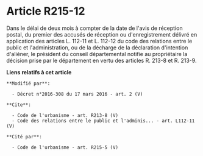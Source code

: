 # Article R215-12

Dans le délai de deux mois à compter de la date de l'avis de réception postal, du premier des accusés de réception ou
d'enregistrement délivré en application des articles L. 112-11 et L. 112-12 du code des relations entre le public et
l'administration, ou de la décharge de la déclaration d'intention d'aliéner, le président du conseil départemental notifie au
propriétaire la décision prise par le département en vertu des articles R. 213-8 et R. 213-9.

**Liens relatifs à cet article**

	**Modifié par**:

	  - Décret n°2016-308 du 17 mars 2016 - art. 2 (V)

	**Cite**:

	  - Code de l'urbanisme - art. R213-8 (V)
	  - Code des relations entre le public et l'adminis... - art. L112-11 (V)

	**Cité par**:

	  - Code de l'urbanisme - art. R215-5 (V)
